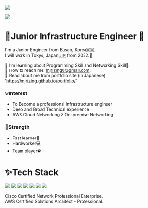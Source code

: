 <img src="https://capsule-render.vercel.app/api?type=wave&color=auto&height=300&section=header&text=Minjae Jung &fontSize=90" />

<a href="https://hits.seeyoufarm.com"><img src="https://hits.seeyoufarm.com/api/count/incr/badge.svg?url=https%3A%2F%2Fgithub.com%2Fgjbae1212%2Fhit-counter&count_bg=%2379C83D&title_bg=%23555555&icon=&icon_color=%23E7E7E7&title=hits&edge_flat=false"/></a>

# 👶Junior Infrastructure Engineer 🐳<center>
I'm a Junior Engineer from Busan, Korea🇰🇷.  
I will work in Tokyo, Japan🇯🇵 from 2022.🗻
   
🌱 I’m learning about Programming Skill and Networking Skill🦀.  
💌 How to reach me: mjrizing0@gmail.com.  
📄 Read about me from portfolio site (in Japanese): 'https://mjrizing.github.io/portfolio/'



### 💡Interest

* To Become a professional Infrastructure engineer
* Deep and Broad Technical experience
* AWS Cloud Networking & On-premise Networking



### 💪Strength

* Fast learner🚀
* Hardworker💻
* Team player⚽️



# ✨Tech Stack

<img src="https://img.shields.io/badge/HTML5-E34F26?style=flat-square&logo=HTML5&logoColor=white"/></a>
<img src="https://img.shields.io/badge/CSS3-1572B6?style=flat-square&logo=CSS3&logoColor=white"/></a>
<img src="https://img.shields.io/badge/JavaScript-F7DF1E?style=flat-square&logo=JavaScript&logoColor=white"/></a>
<img src="https://img.shields.io/badge/Java-007396?style=flat-square&logo=Java&logoColor=white"/></a>
<img src="https://img.shields.io/badge/Python-3766AB?style=flat-square&logo=Python&logoColor=white"/></a>
<img src="https://img.shields.io/badge/Spring-6DB33F?style=flat-square&logo=Spring&logoColor=white"/></a>
<img src="https://img.shields.io/badge/MySQL-4479A1?style=flat-square&logo=MySQL&logoColor=white"/></a>
  
Cisco Certified Network Professional Enterprise.   
AWS Certified Solutions Architect - Professional.  


<!-- ### contact me👇
<img src="https://img.shields.io/badge/Instagram-E4405F?style=flat-square&logo=Instagram&logoColor=white"/></a>[Instagram](https://velog.io/)
<img src="https://img.shields.io/badge/Blog-36465D?style=flat-square&logo=Tumblr&logoColor=white"/></a>[Jekyll](https://velog.io/)
<img src="#"/></a>[Twitter](https://twitter.com/devmin55) -->
